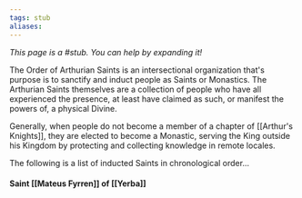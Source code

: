 ```yaml
---
tags: stub
aliases:
---
```


*This page is a #stub. You can help by expanding it!*

The Order of Arthurian Saints is an intersectional organization that's purpose is to sanctify and induct people as Saints or Monastics. The Arthurian Saints themselves are a collection of people who have all experienced the presence, at least have claimed as such, or manifest the powers of, a physical Divine.

Generally, when people do not become a member of a chapter of [[Arthur's Knights]], they are elected to become a Monastic, serving the King outside his Kingdom by protecting and collecting knowledge in remote locales. 

The following is a list of inducted Saints in chronological order...

#### Saint [[Mateus Fyrren]] of [[Yerba]]


